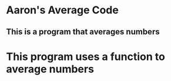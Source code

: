 # Aaron's Average Code

## This is a program that averages numbers

This program uses a function to average numbers 
=====================================================